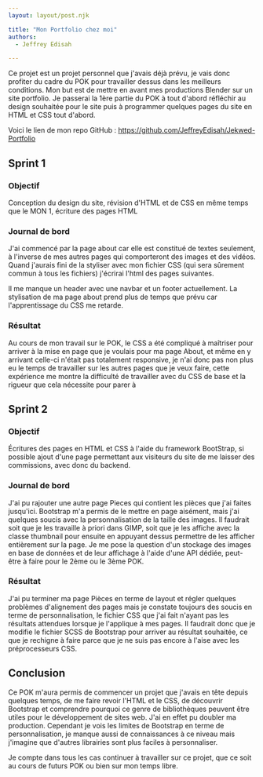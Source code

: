 ```yaml
---
layout: layout/post.njk

title: "Mon Portfolio chez moi"
authors:
  - Jeffrey Edisah

---
```

<!-- début résumé -->

Ce projet est un projet personnel que j'avais déjà prévu, je vais donc profiter du cadre du POK pour travailler dessus dans les meilleurs conditions. Mon but est de mettre en avant mes productions Blender sur un site portfolio.
Je passerai la 1ère partie du POK à tout d'abord réfléchir au design souhaitée pour le site puis à programmer quelques pages du site en HTML et CSS tout d'abord.

<!-- fin résumé -->

Voici le lien de mon repo GitHub : https://github.com/JeffreyEdisah/Jekwed-Portfolio
 
 ## Sprint 1

 ### Objectif

 Conception du design du site, révision d'HTML et de CSS en même temps que le MON 1, écriture des pages HTML

 ### Journal de bord

 J'ai commencé par la page about car elle est constitué de textes seulement, à l'inverse de mes autres pages qui comporteront des images et des vidéos.
Quand j'aurais fini de la styliser avec mon fichier CSS (qui sera sûrement commun à tous les fichiers) j'écrirai l'html des pages suivantes.

Il me manque un header avec une navbar et un footer actuellement. La stylisation de ma page about prend plus de temps que prévu car 
l'apprentissage du CSS me retarde.

 ### Résultat

 Au cours de mon travail sur le POK, le CSS a été compliqué à maîtriser pour arriver à la mise en page que je voulais pour ma page About, et même en y arrivant celle-ci n'était pas totalement responsive, je n'ai donc pas non plus eu le temps de travailler sur les autres pages que je veux faire, cette expérience me montre la difficulté de travailler avec du CSS de base et la rigueur que cela nécessite pour parer à

 ## Sprint 2

 ### Objectif

Écritures des pages en HTML et CSS à l'aide du framework BootStrap, si possible ajout d'une page permettant aux visiteurs du site de me laisser des commissions, avec donc du backend.

### Journal de bord

J'ai pu rajouter une autre page Pieces qui contient les pièces que j'ai faites jusqu'ici. Bootstrap m'a permis de le mettre en page aisément, mais j'ai quelques soucis avec la personnalisation de la taille des images. Il faudrait soit que je les travaille à priori dans GIMP, soit que je les affiche avec la classe thumbnail pour ensuite en appuyant dessus permettre de les afficher entièrement sur la page.
Je me pose la question d'un stockage des images en base de données et de leur affichage à l'aide d'une API dédiée, peut-être à faire pour le 2ème ou le 3ème POK.

### Résultat

J'ai pu terminer ma page Pièces en terme de layout et régler quelques problèmes d'alignement des pages mais je constate toujours des soucis en terme de personnalisation, le fichier CSS que j'ai fait n'ayant pas les résultats attendues lorsque je l'applique à mes pages. Il faudrait donc que je modifie le fichier SCSS de Bootstrap pour arriver au résultat souhaitée, ce que je rechigne à faire parce que je ne suis pas encore à l'aise avec les préprocesseurs CSS.

## Conclusion

Ce POK m'aura permis de commencer un projet que j'avais en tête depuis quelques temps, de me faire revoir l'HTML et le CSS, de découvrir Bootstrap et comprendre pourquoi ce genre de bibliothèques peuvent être utiles pour le développement de sites web. J'ai en effet pu doubler ma production. Cependant je vois les limites de Bootstrap en terme de personnalisation, je manque aussi de connaissances à ce niveau mais j'imagine que d'autres librairies sont plus faciles à personnaliser.

Je compte dans tous les cas continuer à travailler sur ce projet, que ce soit au cours de futurs POK ou bien sur mon temps libre.